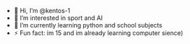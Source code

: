 - 👋 Hi, I’m @kentos-1
- 👀 I’m interested in sport and AI
- 🌱 I’m currently learning python and school subjects
- ⚡ Fun fact: im 15 and im already learning computer sience)

<!---
kentos-1/kentos-1 is a ✨ special ✨ repository because its `README.md` (this file) appears on your GitHub profile.
You can click the Preview link to take a look at your changes.
--->
